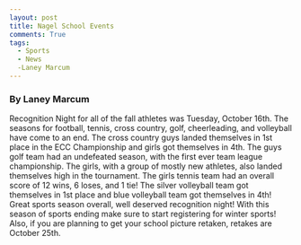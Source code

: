 ```yaml
---
layout: post
title: Nagel School Events
comments: True
tags:
  - Sports
  - News
  -Laney Marcum
---
```


### By Laney Marcum

Recognition Night for all of the fall athletes was Tuesday, October 16th. The seasons for football, tennis, cross country, golf, cheerleading, and volleyball have come to an end. The cross country guys landed themselves in 1st place in the ECC Championship and girls got themselves in 4th. The guys golf team had an undefeated season, with the first ever team league championship. The girls, with a group of mostly new athletes, also landed themselves high in the tournament. The girls tennis team had an overall score of 12 wins, 6 loses, and 1 tie! The silver volleyball team got themselves in 1st place and blue volleyball team got themselves in 4th! Great sports season overall, well deserved recognition night! With this season of sports ending make sure to start registering for winter sports! Also, if you are planning to get your school picture retaken, retakes are October 25th. 

